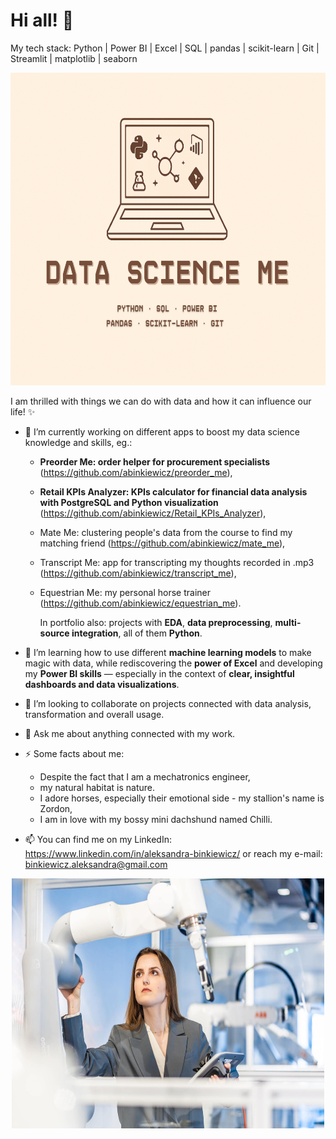 # Hi all! 🧚

My tech stack: Python | Power BI | Excel | SQL | pandas | scikit-learn | Git | Streamlit | matplotlib | seaborn
<p align="center">
  <img src="logo_new.png" width="600" height="500">
</p>

I am thrilled with things we can do with data and how it can influence our life! ✨

- 🔭 I’m currently working on different apps to boost my data science knowledge and skills, eg.:
  - **Preorder Me: order helper for procurement specialists** (https://github.com/abinkiewicz/preorder_me),
  - **Retail KPIs Analyzer: KPIs calculator for financial data analysis with PostgreSQL and Python visualization** (https://github.com/abinkiewicz/Retail_KPIs_Analyzer),
  - Mate Me: clustering people's data from the course to find my matching friend (https://github.com/abinkiewicz/mate_me),
  - Transcript Me: app for transcripting my thoughts recorded in .mp3 (https://github.com/abinkiewicz/transcript_me),
  - Equestrian Me: my personal horse trainer (https://github.com/abinkiewicz/equestrian_me).

    In portfolio also: projects with **EDA**, **data preprocessing**, **multi-source integration**, all of them **Python**.
- 🌱 I’m learning how to use different **machine learning models** to make magic with data, while rediscovering the **power of Excel** and developing my **Power BI skills** — especially in the context of **clear, insightful dashboards and data visualizations**.
- 👯 I’m looking to collaborate on projects connected with data analysis, transformation and overall usage.
  
- 💬 Ask me about anything connected with my work.
- ⚡ Some facts about me:
  - Despite the fact that I am a mechatronics engineer,
  - my natural habitat is nature.
  - I adore horses, especially their emotional side - my stallion's name is Zordon,
  - I am in love with my bossy mini dachshund named Chilli.
- 📫 You can find me on my LinkedIn: https://www.linkedin.com/in/aleksandra-binkiewicz/ or reach my e-mail: binkiewicz.aleksandra@gmail.com

<p align="center">
  <img src="menrobot.jpeg" width="500" height="400">
</p>
